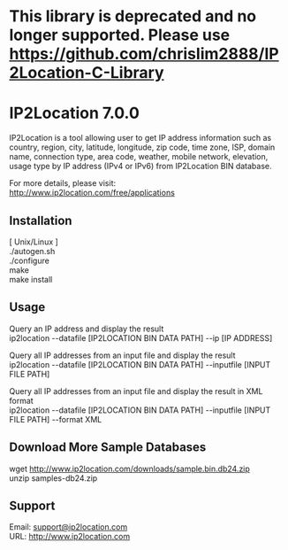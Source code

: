 # This library is deprecated and no longer supported. Please use https://github.com/chrislim2888/IP2Location-C-Library


IP2Location 7.0.0
==================

IP2Location is a tool allowing user to get IP address information such as country, region, city, 
latitude, longitude, zip code, time zone, ISP, domain name, connection type, area code, weather, 
mobile network, elevation, usage type by IP address (IPv4 or IPv6) from IP2Location BIN database. 

For more details, please visit:  
http://www.ip2location.com/free/applications  
  
  
Installation
------------
[ Unix/Linux ]  
./autogen.sh  
./configure  
make  
make install  
  
  
Usage
-----
Query an IP address and display the result  
ip2location --datafile [IP2LOCATION BIN DATA PATH] --ip [IP ADDRESS]  
  
Query all IP addresses from an input file and display the result  
ip2location --datafile [IP2LOCATION BIN DATA PATH] --inputfile [INPUT FILE PATH]  
  
Query all IP addresses from an input file and display the result in XML format  
ip2location --datafile [IP2LOCATION BIN DATA PATH] --inputfile [INPUT FILE PATH] --format XML  
  
  
Download More Sample Databases  
------------------------------  
wget http://www.ip2location.com/downloads/sample.bin.db24.zip  
unzip samples-db24.zip  
  
  
Support 
------- 
Email: support@ip2location.com  
URL: http://www.ip2location.com  
